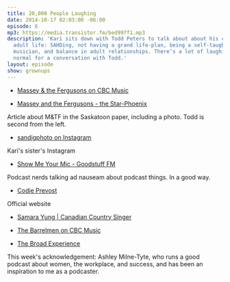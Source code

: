 ```yaml
---
title: 20,000 People Laughing
date: 2014-10-17 02:03:00 -06:00
episode: 6
mp3: https://media.transistor.fm/bed997f1.mp3
description: 'Kari sits down with Todd Peters to talk about about his creative alternative
  adult life: SAHDing, not having a grand life-plan, being a self-taught professional
  musician, and balance in adult relationships. There’s a lot of laughing, which is
  normal for a conversation with Todd.'
layout: episode
show: grownups
---
```


* [Massey &amp; the Fergusons on CBC Music][1]

* [Massey and the Fergusons - the Star-Phoenix][2]

Article about M&amp;TF in the Saskatoon paper, including a photo. Todd is second from the left.

* [sandigphoto on Instagram][3]

Kari's sister's Instagram

* [Show Me Your Mic - Goodstuff FM][4]

Podcast nerds talking ad nauseam about podcast things. In a good way.

* [Codie Prevost][5]

Official website

* [Samara Yung | Canadian Country Singer][6]

* [The Barrelmen on CBC Music][7]

* [The Broad Experience][8]

This week's acknowledgement: Ashley Milne-Tyte, who runs a good podcast about women, the workplace, and success, and has been an inspiration to me as a podcaster.

[1]: http://music.cbc.ca/#!/artists/Massey-the-Fergusons
[2]: http://www.thestarphoenix.com/Massey+Fergusons/6156437/story.html
[3]: http://instagram.com/sandigphoto
[4]: http://goodstuff.fm/smym
[5]: http://www.codieprevost.com/
[6]: http://www.samarayung.ca/
[7]: http://music.cbc.ca/#!/artists/The-Barrelmen
[8]: http://www.thebroadexperience.com/
